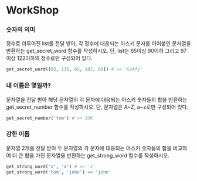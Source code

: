 # WorkShop

### 숫자의 의미

정수로 이루어진 list를 전달 받아, 각 정수에 대응되는 아스키 문자를 이어붙인 문자열을 반환하는 get_secret_word 함수를 작성하시오. 단, list는 65이상 90이하 그리고 97이상 122이하의 정수로만 구성되어 있다.

```python
get_secret_word([83, 115, 65, 102, 89]) # => 'SsAfy'
```





### 내 이름은 몇일까? 

문자열을 전달 받아 해당 문자열의 각 문자에 대응되는 아스키 숫자들의 합을 반환하는 get_secret_number 함수를 작성하시오. 단, 문자열은 A~Z, a~z로만 구성되어 있다.

```python
get_secret_number('tom') # => 336
```



### 강한 이름

문자열 2개를 전달 받아 두 문자열의 각 문자에 대응되는 아스키 숫자들의 합을 비교하 여 더 큰 합을 가진 문자열을 반환하는 get_strong_word 함수를 작성하시오.

```python
get_strong_word('z', 'a') # => 'z'
get_strong_word('tom', 'john') => 'john'
```

